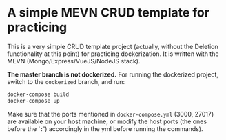 # A simple MEVN CRUD template for practicing

This is a very simple CRUD template project (actually, without the Deletion functionality at this point) for practicing dockerization. It is written with the MEVN (Mongo/Express/VueJS/NodeJS stack).

**The master branch is not dockerized.** For running the dockerized project, switch to the `dockerized` branch, and run:

```bash
docker-compose build
docker-compose up
```
Make sure that the ports mentioned in `docker-compose.yml` (3000, 27017) are available on your host machine, or modify the host ports (the ones before the '`:`') accordingly in the yml before running the commands).